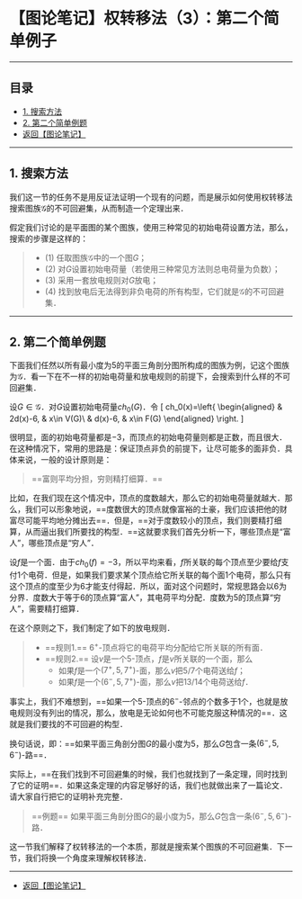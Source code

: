# 【图论笔记】权转移法（3）：第二个简单例子
---

## 目录

+ <a href="#1">1. 搜索方法</a>
+ <a href="#2">2. 第二个简单例题</a>
+ <a href="/html/notes/graph-theory/graph-theory.html"> 返回【图论笔记】 </a>

---

## <a name="1"> 1. 搜索方法 </a>

我们这一节的任务不是用反证法证明一个现有的问题，而是展示如何使用权转移法搜索图族$\mathcal{G}$的不可回避集，从而制造一个定理出来．

假定我们讨论的是平面图的某个图族，使用三种常见的初始电荷设置方法，那么，搜索的步骤是这样的：
>+ (1) 任取图族$\mathcal{G}$中的一个图$G$；
>+ (2) 对$G$设置初始电荷量（若使用三种常见方法则总电荷量为负数）；
>+ (3) 采用一套放电规则对$G$放电；
>+ (4) 找到放电后无法得到非负电荷的所有构型，它们就是$\mathcal{G}$的不可回避集．

---

## <a name="2"> 2. 第二个简单例题 </a>

下面我们任然以所有最小度为$5$的平面三角剖分图所构成的图族为例，记这个图族为$\mathcal{G}$．看一下在不一样的初始电荷量和放电规则的前提下，会搜索到什么样的不可回避集．

设$G\in \mathcal{G}$．对$G$设置初始电荷量$ch_0(G)$．令
\[
	ch_0(x)=\left\{
		\begin{aligned}
			& 2d(x)-6,	& x\in V(G)\\
			& d(x)-6,	& x\in F(G)
		\end{aligned}
	\right.
\]

很明显，面的初始电荷量都是$-3$，而顶点的初始电荷量则都是正数，而且很大．在这种情况下，常用的思路是：保证顶点非负的前提下，让尽可能多的面非负．具体来说，一般的设计原则是：
>==富则平均分担，穷则精打细算．==

比如，在我们现在这个情况中，顶点的度数越大，那么它的初始电荷量就越大．那么，我们可以形象地说，==度数很大的顶点就像富裕的土豪，我们应该把他的财富尽可能平均地分摊出去==．但是，==对于度数较小的顶点，我们则要精打细算，从而逼出我们所要找的构型．==这就要求我们首先分析一下，哪些顶点是“富人”，哪些顶点是“穷人”．

设$f$是一个面．由于$ch_0(f)=-3$，所以平均来看，$f$所关联的每个顶点至少要给$f$支付$1$个电荷．但是，如果我们要求某个顶点给它所关联的每个面$1$个电荷，那么只有这个顶点的度至少为$6$才能支付得起．所以，面对这个问题时，常规思路会以$6$为分界．度数大于等于$6$的顶点算“富人”，其电荷平均分配．度数为$5$的顶点算“穷人”，需要精打细算．

在这个原则之下，我们制定了如下的放电规则．
>+ ==规则1.== $6^+$-顶点将它的电荷平均分配给它所关联的所有面．
>+ ==规则2.== 设$v$是一个$5$-顶点，$f$是$v$所关联的一个面，那么
>	- 如果$f$是一个$(7^+,5,7^+)$-面，那么$v$把$5/7$个电荷送给$f$；
>	- 如果$f$是一个$(6^-,5,7^+)$-面，那么$v$把$13/14$个电荷送给$f$．

事实上，我们不难想到，==如果一个$5$-顶点的$6^-$-邻点的个数多于$1$个，也就是放电规则没有列出的情况，那么，放电是无论如何也不可能克服这种情况的==．这就是我们要找的不可回避的构型．

换句话说，即：==如果平面三角剖分图$G$的最小度为$5$，那么$G$包含一条$(6^-,5,6^-)$-路==．

实际上，==在我们找到不可回避集的时候，我们也就找到了一条定理，同时找到了它的证明==．如果这条定理的内容足够好的话，我们也就做出来了一篇论文．请大家自行把它的证明补充完整．

>==例题== 如果平面三角剖分图$G$的最小度为$5$，那么$G$包含一条$(6^-,5,6^-)$-路．

这一节我们解释了权转移法的一个本质，那就是搜索某个图族的不可回避集．下一节，我们将换一个角度来理解权转移法．

---

+ <a href="/html/notes/graph-theory/graph-theory.html"> 返回【图论笔记】 </a>